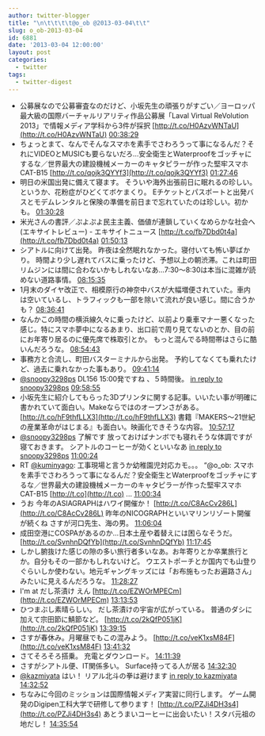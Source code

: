 ```yaml
---
author: twitter-blogger
title: "\n\t\t\t\t@o_ob @2013-03-04\t\t"
slug: o_ob-2013-03-04
id: 6881
date: '2013-03-04 12:00:00'
layout: post
categories:
  - twitter
tags:
  - twitter-digest
---
```


*   公募展なので公募審査なのだけど、小坂先生の頑張りがすごい／ヨーロッパ最大級の国際バーチャルリアリティ作品公募展「Laval Virtual ReVolution 2013」で情報メディア学科から3件が採択 [http://t.co/H0AzvWNTaU](http://t.co/H0AzvWNTaU) [00:38:29](http://twitter.com/o_ob/statuses/308239968327827457)
*   ちょっとまて、なんでそんなスマホを素手でさわろうって事になるんだ？それにVIDEOとMUSICも要らないだろ…安全衛生とWaterproofをゴッチャにするな／世界最大の建設機械メーカーのキャタピラーが作った堅牢スマホCAT-B15 [http://t.co/qojk3QYYf3](http://t.co/qojk3QYYf3) [01:27:46](http://twitter.com/o_ob/statuses/308252369613893632)
*   明日の米国出発に備えて寝ます。 そういや海外出張前日に眠れるの珍しい。 というか、花粉症がひどくてボケまくり。 Eチケットとパスポートと出発バスとモデムレンタルと保険の準備を前日まで忘れていたのは珍しい。初かも。 [01:30:28](http://twitter.com/o_ob/statuses/308253048076107776)
*   米光さんの書評／ぷよぷよ民主主義、価値が連鎖していくなめらかな社会へ(エキサイトレビュー) - エキサイトニュース [http://t.co/fb7Dbd0t4a](http://t.co/fb7Dbd0t4a) [01:50:13](http://twitter.com/o_ob/statuses/308258017588158464)
*   シアトルに向けて出発。 昨夜は全然眠れなかった。寝付いても怖い夢ばかり。 時間より少し遅れてバスに乗ったけど、予想以上の朝渋滞。これは町田リムジンには間に合わないかもしれないなあ...7:30～8:30は本当に混雑が読めない道路事情。 [08:15:35](http://twitter.com/o_ob/statuses/308355000793452544)
*   1月末のダイヤ改正で、相模原行の神奈中バスが大幅増便されていた。車内は空いているし、トラフィックも一部を除いて流れが良い感じ。間に合うかも？ [08:36:41](http://twitter.com/o_ob/statuses/308360310014754816)
*   なんかこの時間の横浜線久々に乗ったけど、以前より乗車マナー悪くなった感じ。特にスマホ夢中になるあまり、出口前で周り見てないのとか、目の前にお年寄り居るのに優先席で株取引とか。 もっと混んでる時間帯はさらに酷いんだろうな。 [08:54:43](http://twitter.com/o_ob/statuses/308364846532018178)
*   事務方と合流し、町田バスターミナルから出発。 予約してなくても乗れたけど、過去に乗れなかった事もあり。 [09:41:14](http://twitter.com/o_ob/statuses/308376556043112448)
*   [@snoopy3298ps](http://twitter.com/snoopy3298ps) DL156 15:00発ですね 、５時間後。 [in reply to snoopy3298ps](http://twitter.com/snoopy3298ps/statuses/308377990478319616) [09:58:55](http://twitter.com/o_ob/statuses/308381004941373440)
*   小坂先生に紹介してもらった3Dプリンタに関する記事。いいたい事が明確に書かれていて面白い。Makeならではのオープンさがある。 [http://t.co/hF9thfLLX3](http://t.co/hF9thfLLX3) 書籍『MAKERS〜21世紀の産業革命がはじまる』も面白い。映画化できそうな内容。 [10:57:17](http://twitter.com/o_ob/statuses/308395691565264897)
*   [@snoopy3298ps](http://twitter.com/snoopy3298ps) 了解です 放っておけばナンボでも寝れそうな体調ですが寝ておきます。 シアトルのコーヒーが効くといいなあ [in reply to snoopy3298ps](http://twitter.com/snoopy3298ps/statuses/308381441186725888) [11:00:24](http://twitter.com/o_ob/statuses/308396476055302144)
*   RT [@kuminyago](http://twitter.com/kuminyago): 工事現場と言うか幼稚園児対応カモ。。。 “@o_ob: スマホを素手でさわろうって事になるんだ？安全衛生とWaterproofをゴッチャにするな／世界最大の建設機械メーカーのキャタピラーが作った堅牢スマホCAT-B15 [http://t.co](http://t.co) ... [11:00:34](http://twitter.com/o_ob/statuses/308396519634132993)
*   うお 今年のASIAGRAPHはハワイ開催か！ [http://t.co/C8AcCv286L](http://t.co/C8AcCv286L) 昨年のNICOGRAPHといいマリンリゾート開催が続くね さすが河口先生、海の男。 [11:06:04](http://twitter.com/o_ob/statuses/308397901204291584)
*   成田空港にCOSPAがあるのか...日本土産や着替えには困らなそうだ。 [http://t.co/SvnhnDQfYb](http://t.co/SvnhnDQfYb) [11:17:45](http://twitter.com/o_ob/statuses/308400843424673793)
*   しかし腑抜けた感じの隙の多い旅行者多いなあ。お年寄りとか卒業旅行とか。自分もその一部かもしれないけど。 ウエストポーチとか国内でも山登りぐらいしか使わない。地元ギャングキッズには「お布施もったお遍路さん」みたいに見えるんだろうな。 [11:28:27](http://twitter.com/o_ob/statuses/308403537518424064)
*   I'm at だし茶漬け えん [http://t.co/EZWOrMPECm](http://t.co/EZWOrMPECm) [13:13:53](http://twitter.com/o_ob/statuses/308430069435609088)
*   ひつまぶし素晴らしい。 だし茶漬けの宇宙が広がっている。 普通のダシに加えて宗田節に鯖節など。 [http://t.co/2kQfP051jK](http://t.co/2kQfP051jK) [13:39:15](http://twitter.com/o_ob/statuses/308436452738473985)
*   さすが春休み。月曜昼でもこの混みよう。 [http://t.co/veK1xsM84F](http://t.co/veK1xsM84F) [13:41:32](http://twitter.com/o_ob/statuses/308437027647545345)
*   さてそろそろ搭乗。 充電とダウンロード。 [14:11:39](http://twitter.com/o_ob/statuses/308444604561235969)
*   さすがシアトル便、IT関係多い。 Surface持ってる人が居る [14:32:30](http://twitter.com/o_ob/statuses/308449854588329985)
*   [@kazmiyata](http://twitter.com/kazmiyata) はい！ リアル北斗の拳は避けます [in reply to kazmiyata](http://twitter.com/kazmiyata/statuses/308444894010159104) [14:32:52](http://twitter.com/o_ob/statuses/308449946963701762)
*   ちなみに今回のミッションは国際情報メディア実習に同行します。 ゲーム開発のDigipen工科大学で研修して参ります！ [http://t.co/PZJi4DH3s4](http://t.co/PZJi4DH3s4) あとうまいコーヒーに出会いたい！スタバ元祖の地だし！ [14:35:54](http://twitter.com/o_ob/statuses/308450711090368512)